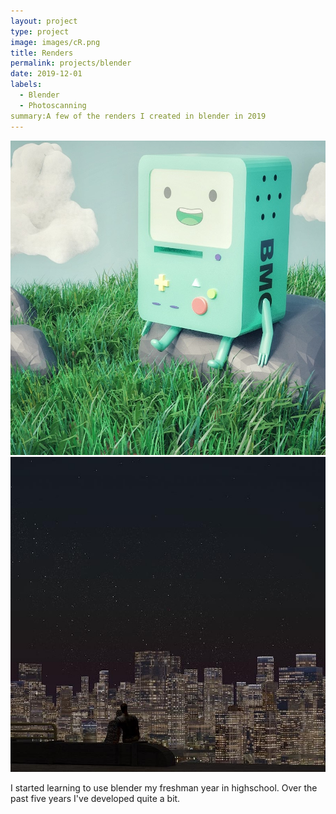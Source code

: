 ```yaml
---
layout: project
type: project
image: images/cR.png
title: Renders
permalink: projects/blender
date: 2019-12-01
labels:
  - Blender
  - Photoscanning
summary:A few of the renders I created in blender in 2019
---
```


<img class="ui medium right floated rounded image" src="/images/bR.jpeg">
<img class="ui medium right floated rounded image" src="/images/cR.JPG">


I started learning to use blender my freshman year in highschool. Over the past five years I've developed quite a bit.
